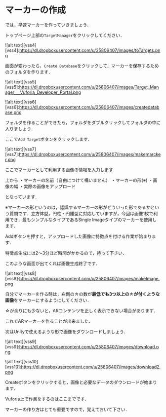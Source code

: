 # マーカーの作成

では，早速マーカーを作っていきましょう．

トップページ上部の`TargetManager`をクリックしてください．

![alt text][vss4]
[vss4]:https://dl.dropboxusercontent.com/u/25806407/images/toTargets.png

画面が変わったら，`Create Database`をクリックして，マーカーを保存するためのフォルダを作ります．

![alt text][vss5]
[vss5]:https://dl.dropboxusercontent.com/u/25806407/images/Target_Manager___Vuforia_Developer_Portal.png

![alt text][vss6]
[vss6]:https://dl.dropboxusercontent.com/u/25806407/images/createdatabase.png

フォルダを作ることができたら，フォルダをダブルクリックしてフォルダの中に入りましょう．

ここで`Add Target`ボタンをクリックします．

![alt text][vss7]
[vss7]:https://dl.dropboxusercontent.com/u/25806407/images/makemarcker.png

ここでマーカーとして利用する画像の情報を入力します．

上から
・マーカーの名前（自由につけて構いません）
・マーカーの形(※)
・画像の幅
・実際の画像をアップロード

となっています．

※マーカーの形というのは，認識するマーカーの形がどういった形であるかという質問です．立方体型，円柱・円錐型に対応していますが，今回は画像1枚で利用でき，最もシンプルなタイプであるSingle Imageタイプのマーカーを使用します．

Addボタンを押すと，アップロードした画像に特徴点を付ける作業が始まります．

特徴点生成には2〜3分ほど時間がかかるので，待って下さい．

このような画面が出てくれば画像生成終了です．

![alt text][vss8]
[vss8]:https://dl.dropboxusercontent.com/u/25806407/images/makeImage.png

自分でマーカーを作る時は，右側の☆の数が**最低でも3つ以上の☆が付くような画像**をマーカーにするようにしてください．

☆が余りにも少ないと，ARコンテンツを正しく表示できない場合があります．

これでARマーカーを作ることが出来ました．

次はUnityで使えるような形で画像をダウンロードしましょう．

![alt text][vss9]
[vss9]:https://dl.dropboxusercontent.com/u/25806407/images/download.png

![alt text][vss10]
[vss10]:https://dl.dropboxusercontent.com/u/25806407/images/download2.png

Createボタンをクリックすると，画像と必要なデータのダウンロードが始まります．

Vuforia上で作業をするのはここまでです．

マーカーの作り方はとても重要ですので，覚えておいて下さい．
